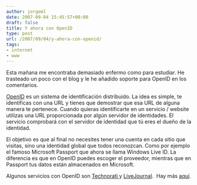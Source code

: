 ```yaml
---
author: jorgeml
date: 2007-09-04 15:45:57+00:00
draft: false
title: Y ahora con OpenID
type: post
url: /2007/09/04/y-ahora-con-openid/
tags:
- internet
- www
---
```


Esta mañana me encontraba demasiado enfermo como para estudiar. He trasteado un poco con el blog y le he añadido soporte para OpenID en los comentarios.

[OpenID](http://es.wikipedia.org/wiki/OpenID) es un sistema de identificación distribuido. La idea es simple, te identificas con una URL y tienes que demostrar que esa URL de alguna manera te pertenece. Cuando quieras identificarte en un servicio / website utilizas una URL proporcionada por algún servidor de identidades. El servicio comprobará con el servidor de identidad que tú eres el dueño de la identidad.

El objetivo es que al final no necesites tener una cuenta en cada sitio que visitas, sino una identidad global que todos reconozcan. Como por ejemplo el famoso Microsoft Passport que ahora se llama Windows Live ID. La diferencia es que en OpenID puedes escoger el proveedor, mientras que en Passport tus datos están almacenados en Microsoft.

Algunos servicios con OpenID son [Technorati ](http://www.technorati.com)y [LiveJournal](http://www.livejournal.com).  Hay más [aquí](http://openiddirectory.com/).
